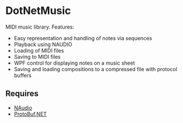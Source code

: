 # DotNetMusic
MIDI music library. 
Features:
* Easy representation and handling of notes via sequences
* Playback using NAUDIO
* Loading of MIDI files
* Saving to MIDI files
* WPF control for displaying notes on a music sheet
* Saving and loading compositions to a compressed file with protocol buffers

## Requires
* [NAudio](https://naudio.codeplex.com/)
* [ProtoBuf.NET](https://github.com/mgravell/protobuf-net)
